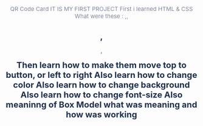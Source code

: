 
QR Code Card 
IT IS MY FIRST PROJECT 
First i learned HTML & CSS
What were these : <head>,<body>,<h1>,<p>,<div>
  Then learn how to make them move top to button, or left to right 
  Also learn how to change color
  Also learn how to change background
  Also learn how to change font-size
  Also meaninng of Box Model 
  what was meaning and how was working <style>

<!DOCTYPE html>
<html lang="en">
  <head>
    <meta charset="UTF-8" />
    <meta name="viewport" content="width=device-width, initial-scale=1.0" />
    <meta http-equiv="X-UA-Compatible" content="ie=edge" />
    <title>QR Code Card</title>
    <style>
      body {
        background-color: #f2f2f2;
        font-family: "Outfit", sans-serif;
      }

      div {
        width: 320px;
        background-color: white;
        border-radius: 20px;
        overflow: hidden;
        padding: 16px;
        margin: 0 auto;
        margin: 152px 260px;
      }
      h1 {
        color: #1f314f;
        font-weight: 700 em;
        text-align: center;
        font-size: 22px;
        font: bold;
      }
      p {
        color: #7d889e;
        font-weight: 400em;
        text-align: center;
        font-size: 15px;
      }
      img {
        max-width: 100%;
        border-radius: 10px;
      }
    </style>
  </head>
  <body>
    <div>
      <img src="image-qr-code.png" />
      <h1>
        Improve your front-end skills by building projects
      </h1>
      <p>
        Scan the QR code to visit Frontend Mentor and take your coding skills to
        the next level
      </p>
    </div>
  </body>
</html>

